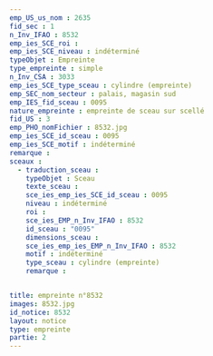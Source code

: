 ```yaml
---
emp_US_us_nom : 2635
fid_sec : 1
n_Inv_IFAO : 8532
emp_ies_SCE_roi : 
emp_ies_SCE_niveau : indéterminé
typeObjet : Empreinte
type_empreinte : simple
n_Inv_CSA : 3033
emp_ies_SCE_type_sceau : cylindre (empreinte)
emp_SEC_nom_secteur : palais, magasin sud
emp_IES_fid_sceau : 0095
nature_empreinte : empreinte de sceau sur scellé
fid_US : 3
emp_PHO_nomFichier : 8532.jpg
emp_ies_SCE_id_sceau : 0095
emp_ies_SCE_motif : indéterminé
remarque : 
sceaux :
  - traduction_sceau : 
    typeObjet : Sceau
    texte_sceau : 
    sce_ies_emp_ies_SCE_id_sceau : 0095
    niveau : indéterminé
    roi : 
    sce_ies_EMP_n_Inv_IFAO : 8532
    id_sceau : "0095"
    dimensions_sceau : 
    sce_ies_emp_ies_EMP_n_Inv_IFAO : 8532
    motif : indéterminé
    type_sceau : cylindre (empreinte)
    remarque : 


title: empreinte n°8532
images: 8532.jpg
id_notice: 8532
layout: notice
type: empreinte
partie: 2
---
```


